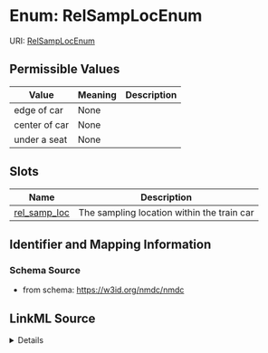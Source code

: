 # Enum: RelSampLocEnum



URI: [RelSampLocEnum](RelSampLocEnum.md)

## Permissible Values

| Value | Meaning | Description |
| --- | --- | --- |
| edge of car | None |  |
| center of car | None |  |
| under a seat | None |  |




## Slots

| Name | Description |
| ---  | --- |
| [rel_samp_loc](rel_samp_loc.md) | The sampling location within the train car |






## Identifier and Mapping Information







### Schema Source


* from schema: https://w3id.org/nmdc/nmdc




## LinkML Source

<details>
```yaml
name: rel_samp_loc_enum
from_schema: https://w3id.org/nmdc/nmdc
rank: 1000
permissible_values:
  edge of car:
    text: edge of car
  center of car:
    text: center of car
  under a seat:
    text: under a seat

```
</details>